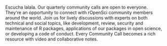 Escucha lalala.
Our quarterly community calls are open to everyone. 
They're an opportunity to connect with rOpenSci community members around the world. 
Join us for lively discussions with experts on both technical and social topics, like development, review, security and maintenance of R packages, applications of our packages in open science, or developing a code of conduct. 
Every Community Call becomes a rich resource with video and collaborative notes.